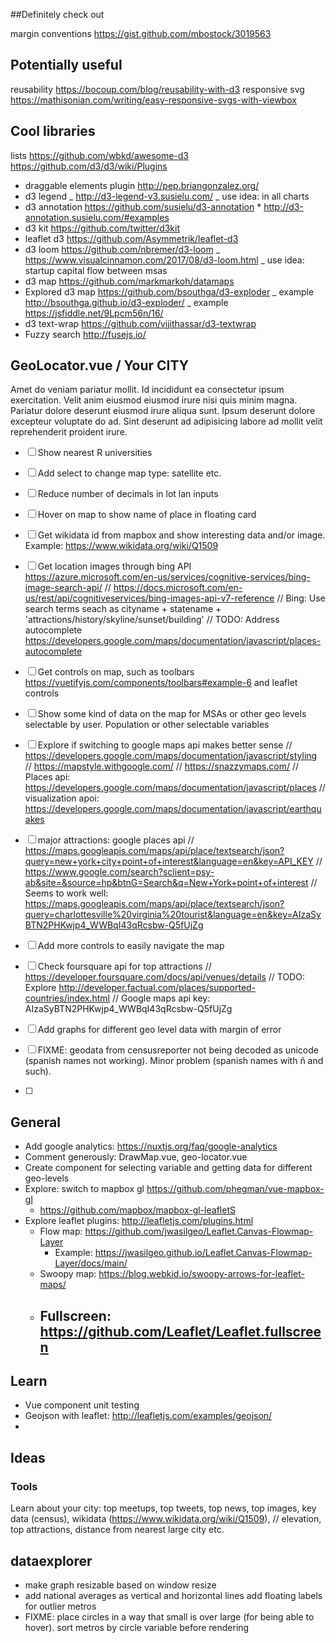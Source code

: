 ##Definitely check out

margin conventions https://gist.github.com/mbostock/3019563

## Potentially useful

reusability https://bocoup.com/blog/reusability-with-d3
responsive svg https://mathisonian.com/writing/easy-responsive-svgs-with-viewbox

## Cool libraries

lists https://github.com/wbkd/awesome-d3 https://github.com/d3/d3/wiki/Plugins

* draggable elements plugin http://pep.briangonzalez.org/
* d3 legend _ http://d3-legend-v3.susielu.com/ _ use idea: in all charts
* d3 annotation https://github.com/susielu/d3-annotation \*
  http://d3-annotation.susielu.com/#examples
* d3 kit https://github.com/twitter/d3kit
* leaflet d3 https://github.com/Asymmetrik/leaflet-d3
* d3 loom https://github.com/nbremer/d3-loom _
  https://www.visualcinnamon.com/2017/08/d3-loom.html _ use idea: startup
  capital flow between msas
* d3 map https://github.com/markmarkoh/datamaps
* Explored d3 map https://github.com/bsouthga/d3-exploder _ example
  http://bsouthga.github.io/d3-exploder/ _ example
  https://jsfiddle.net/9Lpcm56n/16/
* d3 text-wrap https://github.com/vijithassar/d3-textwrap
* Fuzzy search http://fusejs.io/

## GeoLocator.vue / Your CITY

Amet do veniam pariatur mollit. Id incididunt ea consectetur ipsum exercitation.
Velit anim eiusmod eiusmod irure nisi quis minim magna. Pariatur dolore deserunt
eiusmod irure aliqua sunt. Ipsum deserunt dolore excepteur voluptate do ad. Sint
deserunt ad adipisicing labore ad mollit velit reprehenderit proident irure.

* [ ] Show nearest R universities
* [ ] Add select to change map type: satellite etc.
* [ ] Reduce number of decimals in lot lan inputs
* [ ] Hover on map to show name of place in floating card
* [ ] Get wikidata id from mapbox and show interesting data and/or image.
      Example: https://www.wikidata.org/wiki/Q1509
* [ ] Get location images through bing API
      https://azure.microsoft.com/en-us/services/cognitive-services/bing-image-search-api/
      //
      https://docs.microsoft.com/en-us/rest/api/cognitiveservices/bing-images-api-v7-reference
      // Bing: Use search terms seach as cityname + statename +
      'attractions/history/skyline/sunset/building' // TODO: Address
      autocomplete
      https://developers.google.com/maps/documentation/javascript/places-autocomplete
* [ ] Get controls on map, such as toolbars
      https://vuetifyjs.com/components/toolbars#example-6 and leaflet controls
* [ ] Show some kind of data on the map for MSAs or other geo levels selectable
      by user. Population or other selectable variables
* [ ] Explore if switching to google maps api makes better sense //
      https://developers.google.com/maps/documentation/javascript/styling //
      https://mapstyle.withgoogle.com/ // https://snazzymaps.com/ // Places api:
      https://developers.google.com/maps/documentation/javascript/places //
      visualization apoi:
      https://developers.google.com/maps/documentation/javascript/earthquakes
* [ ] major attractions: google places api //
      https://maps.googleapis.com/maps/api/place/textsearch/json?query=new+york+city+point+of+interest&language=en&key=API_KEY
      //
      https://www.google.com/search?sclient=psy-ab&site=&source=hp&btnG=Search&q=New+York+point+of+interest
      // Seems to work well:
      https://maps.googleapis.com/maps/api/place/textsearch/json?query=charlottesville%20virginia%20tourist&language=en&key=AIzaSyBTN2PHKwjp4_WWBqI43qRcsbw-Q5fUjZg
* [ ] Add more controls to easily navigate the map
* [ ] Check foursquare api for top attractions //
      https://developer.foursquare.com/docs/api/venues/details // TODO: Explore
      http://developer.factual.com/places/supported-countries/index.html //
      Google maps api key: AIzaSyBTN2PHKwjp4_WWBqI43qRcsbw-Q5fUjZg
* [ ] Add graphs for different geo level data with margin of error

* [ ] FIXME: geodata from censusreporter not being decoded as unicode (spanish
      names not working). Minor problem (spanish names with ñ and such).
* [ ]

## General

* Add google analytics: https://nuxtjs.org/faq/google-analytics
* Comment generously: DrawMap.vue, geo-locator.vue
* Create component for selecting variable and getting data for different
  geo-levels
* Explore: switch to mapbox gl https://github.com/phegman/vue-mapbox-gl
  * https://github.com/mapbox/mapbox-gl-leafletS
* Explore leaflet plugins: http://leafletjs.com/plugins.html
  * Flow map: https://github.com/jwasilgeo/Leaflet.Canvas-Flowmap-Layer
    * Example:
      https://jwasilgeo.github.io/Leaflet.Canvas-Flowmap-Layer/docs/main/
  * Swoopy map: https://blog.webkid.io/swoopy-arrows-for-leaflet-maps/
  * ## Fullscreen: https://github.com/Leaflet/Leaflet.fullscreen

## Learn

* Vue component unit testing
* Geojson with leaflet: http://leafletjs.com/examples/geojson/
*

## Ideas

### Tools

Learn about your city: top meetups, top tweets, top news, top images, key data
(census), wikidata (https://www.wikidata.org/wiki/Q1509), // elevation, top
attractions, distance from nearest large city etc.

## dataexplorer

* make graph resizable based on window resize
* add national averages as vertical and horizontal lines add floating labels for
  outlier metros
* FIXME: place circles in a way that small is over large (for being able to
  hover). sort metros by circle variable before rendering
